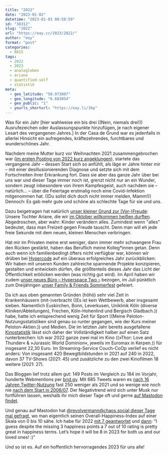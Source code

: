 ```yaml
---
title: "2022"
date: "2023-01-02"
datetime: "2023-01-03 00:58:59"
id: "38312"
slug: "2022"
url: "https://eay.cc/2023/2022/"
author: "eay"
format: "post"
categories:
  - 0815
tags:
  - 2022
  - 2023
  - analogleben
  - ariane
  - quantified-self
  - statistik
meta:
  - geo_latitude: "50.973807"
  - geo_longitude: "6.683054"
  - geo_public: "1"
  - yourls_shorturl: "https://eay.li/3kp"
---
```


Was für ein Jahr \[hier wahlweise ein bis drei ((Nein, niemals drei!)) Ausrufezeichen oder Auslassungspunkte hinzufügen, je nach eigener Lesart des vergangenen Jahres.\] In der Casa de Grund war es jedenfalls in allerlei Hinsicht ein aufregendes, kräftezehrendes, furchtbares und wunderschönes Jahr.

Nachdem meine Mutter kurz vor Weihnachten 2021 zusammengebrochen war ([im ersten Posting von 2022 kurz angeklungen](https://eay.cc/2022/willkommen-in-2022/)), startete das vergangene Jahr – dessen Start sich so anfühlt, als läge er Jahre hinter mir – mit einer desillusionierenden Diagnose und setzte sich mit dem Fortschreiten ihrer Erkrankung fort. Dass sie aber das ganze Jahr über bei uns war und dieser Tage immer noch ist, grenzt nicht nur an ein Wunder, sondern zeugt inbesondere von ihrem Kampfesgeist, auch nachdem sie – natürlich… – über die Feiertage erstmalig noch eine Covid-Infektion mitgenommen hat. ((Du sollst dich doch nicht immer melden, Mamm!)) Dennoch: Es gab mehr gute und schöne als schlechte Tage für sie und uns.

Dazu beigetragen hat natürlich [unser kleiner Grund zur (Vor-)Freude](https://eay.cc/2022/grund-zur-freude/): Unsere Tochter Ariane, die wir [im Oktober willkommen heißen durften](https://eay.cc/2022/ariane-gretchen-grund/). Abgedroschen, aber wahr: Kinder verändern alles. Zumindest wenn "alles" bedeutet, dass man Freizeit gegen Freude tauscht. Denn man will eh jede freie Sekunde mit dem neuen, kleinen Menschen verbringen.

Hat mir im Privaten meine erst weniger, dann immer mehr schwangere Frau den Rücken gestärkt, haben das Beruflich meine Kolleg\*innen getan. Denn auch wenn ich familienbedingt öfters nicht verfügbar war, können wir drüben bei [Hypercode](https://hypercode.de/) auf ein überaus erfolgreiches Jahr zurückblicken: Wir haben mit unseren Kunden zahlreiche spannende Projekte konzipieren, gestalten und entwickeln dürfen, die größtenteils dieses Jahr das Licht der Öffentlichkeit erblicken werden (was richtig gut wird). Im April haben wir zudem [unser neues Büro – Hyperspace Two –](https://hypercode.de/blog/hyperspace-two/) bezogen, im Juli pünktlich zum Dreijährigen [unser Family & Friends Sommerfest](https://hypercode.de/blog/3-jahre-hypercode/) gefeiert.

Da ich aus oben genannten Gründen (höhö) sehr viel Zeit in Krankenhäusern (mit-)verbracht ((Es ist kein Wettbewerb, aber insgesamt sieben. Namentlich Euskirchen, Bonn, Leverkusen, Uniklinik Köln (diverse Kliniken/Abteilungen), Frechen, Köln-Hohenlind und Bergisch Gladbach.)) habe, hatte ich entsprechend wenig Zeit für Sport ((Meine Peloton-Nutzungsstatistiken sind genau so runter gegangen, wie der Kurs meiner Peloton-Aktien.)) und Medien. Die im letzten Jahr bereits ausgefallene [Kinostatistik](https://eay.cc/2020/kinostatistik-2020/) lässt sich daher der Vollständigkeit halber auf einen Satz runterbrechen: Ich war 2022 ganze zwei mal im Kino ((»Thor: Love and Thunder« & »Jurassic World Dominion«, jeweils im Euromax in Kerpen.)) für insgesamt 22,30 Euro. Im Streaming-Service Couch-CoOp verlief es nicht anders: Von insgesamt 420 Bewegtbild­stunden in 2021 auf 240 in 2022, davon 37 TV-Shows (2021: 45) und zusätzliche zu den zwei Kinofilmen 18 weitere (2021: 27).

Das Bloggen lief trotz allem gut: 149 Posts im Vergleich zu 184 im Vorjahr, hunderte Webmentions per [brid.gy](https://brid.gy/). Mit 685 Tweets waren es [nach 16 Jahren Twitter-Nutzung](https://eay.cc/2022/16-jahre-twitter/) fast 250 weniger als 2021 und so wenige wie noch nie [nach dem Start in 2006/07](https://eay.cc/2014/twittergeburtstag-8/). Der Negativtrend wird sich unter Musk nur fortführen lassen, weshalb ihr mich dieser Tage oft und gerne [auf Mastodon findet](https://eay.social/@eay).

Und genau auf Mastodon hat [@revolvermann@chaos.social dieser Tage mal gefragt](https://chaos.social/@revolvermann/109536879240756487), wo man eigentlich seinen Overall-Happiness-Index auf einer Skala von 0 bis 10 sähe. Ich habe für 2022 [mit 7 geantwortet](https://eay.social/@eay/109537009476310754) und [dann](https://eay.social/@eay/109548431661082139): "I guess despite the missing 3 happiness points a 7 out of 10 rating is pretty great in happiness terms. Let’s hope it will be 8 in 2023 for both us and our loved ones! :)"

Und so ist es. Auf ein hoffentlich hervorragendes 2023 für uns alle!
